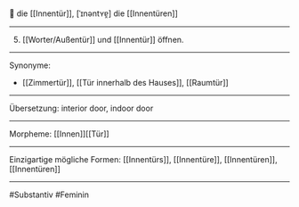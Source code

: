 🔵 die [[Innentür]], [ˈɪnəntʏɐ̯]
die [[Innentüren]]


---
5. [[Worter/Außentür]] und [[Innentür]] öffnen.


---
Synonyme:
- [[Zimmertür]], [[Tür innerhalb des Hauses]], [[Raumtür]]

---
Übersetzung: interior door, indoor door

---
Morpheme:
[[Innen]][[Tür]]

---
Einzigartige mögliche Formen: [[Innentürs]], [[Innentüre]], [[Innentüren]], [[Innentüren]]

---
#Substantiv #Feminin